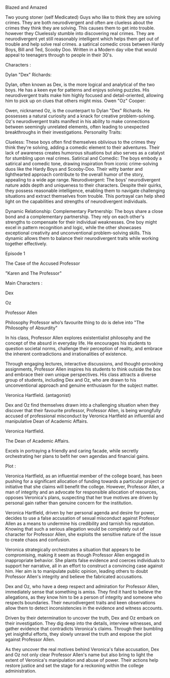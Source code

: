 Blazed and Amazed

Two young stoner (self Medicated)  Guys who like to think they are solving crimes. They are both neurodivergent and often are clueless about the crimes they think they are solving. This causes them to get into trouble. however they Cluelessly stumble into discovering real crimes. They are neurodivergent yet still reasonably intelligent which helps them get out of trouble and help solve real crimes. a satirical comedic cross between Hardy Boys, Bill and Ted, Scooby Doo. Written in a Modern day vibe that would appeal to teenagers through to people in their 30's.
 
Characters :

Dylan "Dex" Richards:

Dylan, often known as Dex, is the more logical and analytical of the two boys. He has a keen eye for patterns and enjoys solving puzzles. His neurodivergent traits make him highly focused and detail-oriented, allowing him to pick up on clues that others might miss.
Owen "Oz" Cooper:

Owen, nicknamed Oz, is the counterpart to Dylan "Dex" Richards. He possesses a natural curiosity and a knack for creative problem-solving. Oz's neurodivergent traits manifest in his ability to make connections between seemingly unrelated elements, often leading to unexpected breakthroughs in their investigations.
Personality Traits:

Clueless: These boys often find themselves oblivious to the crimes they think they're solving, adding a comedic element to their adventures. Their lack of awareness creates humorous situations but also serves as a catalyst for stumbling upon real crimes.
Satirical and Comedic: The boys embody a satirical and comedic tone, drawing inspiration from iconic crime-solving duos like the Hardy Boys and Scooby-Doo. Their witty banter and lighthearted approach contribute to the overall humor of the story, appealing to a wide age range.
Neurodivergent: The boys' neurodivergent nature adds depth and uniqueness to their characters. Despite their quirks, they possess reasonable intelligence, enabling them to navigate challenging situations and extract themselves from trouble. This portrayal can help shed light on the capabilities and strengths of neurodivergent individuals.

Dynamic Relationship:
Complementary Partnership: The boys share a close bond and a complementary partnership. They rely on each other's strengths to compensate for their individual weaknesses. One boy might excel in pattern recognition and logic, while the other showcases exceptional creativity and unconventional problem-solving skills. This dynamic allows them to balance their neurodivergent traits while working together effectively.

Episode 1

The Case of the Accused Professor

"Karen and The Professor"

Main Characters :

Dex

Oz

Professor Allen 

Philosophy Professor who’s favourite thing to do is delve into "The Philosophy of Absurdity"

In his class, Professor Allen explores existentialist philosophy and the concept of the absurd in everyday life. He encourages his students to question societal norms, challenge their perception of reality, and embrace the inherent contradictions and irrationalities of existence.

Through engaging lectures, interactive discussions, and thought-provoking assignments, Professor Allen inspires his students to think outside the box and embrace their own unique perspectives. His class attracts a diverse group of students, including Dex and Oz, who are drawn to his unconventional approach and genuine enthusiasm for the subject matter.



Veronica Hartfield. (antagonist)



Dex and Oz find themselves drawn into a challenging situation when they discover that their favourite professor, Professor Allen, is being wrongfully accused of professional misconduct by Veronica Hartfield an influential and manipulative Dean of Academic Affairs.


Veronica Hartfield.

The Dean of Academic Affairs.

 Excels in portraying a friendly and caring facade, while secretly orchestrating her plans to befit her own agendas and financial gains.



Plot :

Veronica Hartfield, as an influential member of the college board, has been pushing for a significant allocation of funding towards a particular project or initiative that she claims will benefit the college. However, Professor Allen, a man of integrity and an advocate for responsible allocation of resources, opposes Veronica's plans, suspecting that her true motives are driven by personal gain rather than genuine concern for the institution.

Veronica Hartfield, driven by her personal agenda and desire for power, decides to use a false accusation of sexual misconduct against Professor Allen as a means to undermine his credibility and tarnish his reputation. Knowing that such a serious allegation would be completely out of character for Professor Allen, she exploits the sensitive nature of the issue to create chaos and confusion.

Veronica strategically orchestrates a situation that appears to be compromising, making it seem as though Professor Allen engaged in inappropriate behavior. She plants false evidence and coerces individuals to support her narrative, all in an effort to construct a convincing case against him. Her aim is to manipulate public opinion, leading others to doubt Professor Allen's integrity and believe the fabricated accusations.

Dex and Oz, who have a deep respect and admiration for Professor Allen, immediately sense that something is amiss. They find it hard to believe the allegations, as they know him to be a person of integrity and someone who respects boundaries. Their neurodivergent traits and keen observations allow them to detect inconsistencies in the evidence and witness accounts.

Driven by their determination to uncover the truth, Dex and Oz embark on their investigation. They dig deep into the details, interview witnesses, and gather evidence that contradicts Veronica's claims. Through their bumbling yet insightful efforts, they slowly unravel the truth and expose the plot against Professor Allen.

As they uncover the real motives behind Veronica's false accusation, Dex and Oz not only clear Professor Allen's name but also bring to light the extent of Veronica's manipulation and abuse of power. Their actions help restore justice and set the stage for a reckoning within the college administration.